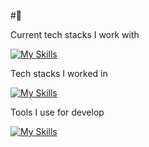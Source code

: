 #👋

Current tech stacks I work with

[![My Skills](https://skillicons.dev/icons?i=net,cs,js,ts,vue,mongodb,azure)](https://skillicons.dev)

Tech stacks I worked in

[![My Skills](https://skillicons.dev/icons?i=java,kotlin,spring,angular,postgres,mongodb,androidstudio)](https://skillicons.dev)

Tools I use for develop

[![My Skills](https://skillicons.dev/icons?i=linux,git,vscode,dbeaver)](https://skillicons.dev)
 
